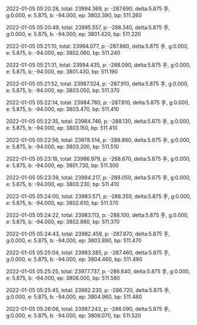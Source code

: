 2022-01-05 05:20:28, total: 23994.369, p: -287.690, delta:5.875 手, g:0.000, e: 5.875, b: -94.000, ep: 3802.390, bp: 511.260

2022-01-05 05:20:49, total: 23995.557, p: -288.340, delta:5.875 手, g:0.000, e: 5.875, b: -94.000, ep: 3801.420, bp: 511.220

2022-01-05 05:21:10, total: 23994.077, p: -287.860, delta:5.875 手, g:0.000, e: 5.875, b: -94.000, ep: 3802.060, bp: 511.240

2022-01-05 05:21:31, total: 23994.435, p: -288.090, delta:5.875 手, g:0.000, e: 5.875, b: -94.000, ep: 3801.430, bp: 511.190

2022-01-05 05:21:52, total: 23987.524, p: -287.910, delta:5.875 手, g:0.000, e: 5.875, b: -94.000, ep: 3803.050, bp: 511.370

2022-01-05 05:22:14, total: 23984.780, p: -287.810, delta:5.875 手, g:0.000, e: 5.875, b: -94.000, ep: 3803.470, bp: 511.410

2022-01-05 05:22:35, total: 23984.746, p: -288.130, delta:5.875 手, g:0.000, e: 5.875, b: -94.000, ep: 3803.150, bp: 511.410

2022-01-05 05:22:56, total: 23978.514, p: -288.880, delta:5.875 手, g:0.000, e: 5.875, b: -94.000, ep: 3803.200, bp: 511.510

2022-01-05 05:23:18, total: 23986.979, p: -288.670, delta:5.875 手, g:0.000, e: 5.875, b: -94.000, ep: 3801.730, bp: 511.300

2022-01-05 05:23:39, total: 23984.217, p: -288.050, delta:5.875 手, g:0.000, e: 5.875, b: -94.000, ep: 3803.230, bp: 511.410

2022-01-05 05:24:00, total: 23983.571, p: -288.350, delta:5.875 手, g:0.000, e: 5.875, b: -94.000, ep: 3802.610, bp: 511.370

2022-01-05 05:24:22, total: 23983.113, p: -288.100, delta:5.875 手, g:0.000, e: 5.875, b: -94.000, ep: 3802.860, bp: 511.370

2022-01-05 05:24:43, total: 23982.459, p: -287.870, delta:5.875 手, g:0.000, e: 5.875, b: -94.000, ep: 3803.890, bp: 511.470

2022-01-05 05:25:04, total: 23983.385, p: -287.460, delta:5.875 手, g:0.000, e: 5.875, b: -94.000, ep: 3804.460, bp: 511.490

2022-01-05 05:25:25, total: 23977.737, p: -286.640, delta:5.875 手, g:0.000, e: 5.875, b: -94.000, ep: 3806.000, bp: 511.580

2022-01-05 05:25:45, total: 23982.230, p: -286.720, delta:5.875 手, g:0.000, e: 5.875, b: -94.000, ep: 3804.960, bp: 511.460

2022-01-05 05:26:06, total: 23987.243, p: -286.090, delta:5.875 手, g:0.000, e: 5.875, b: -94.000, ep: 3806.070, bp: 511.520
